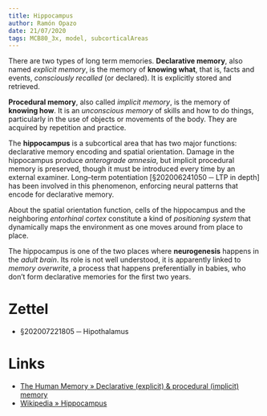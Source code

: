 ```yaml
---
title: Hippocampus
author: Ramón Opazo
date: 21/07/2020
tags: MCB80_3x, model, subcorticalAreas
---
```


There are two types of long term memories. **Declarative memory**, also named _explicit memory_, is the memory of **knowing what**, that is, facts and events, _consciously recalled_ (or declared). It is explicitly stored and retrieved.

**Procedural memory**, also called _implicit memory_, is the memory of **knowing how**. It is an _unconscious memory_ of skills and how to do things, particularly in the use of objects or movements of the body. They are acquired by repetition and practice.

The **hippocampus** is a subcortical area that has two major functions: declarative memory encoding and spatial orientation. Damage in the hippocampus produce _anterograde amnesia_, but implicit procedural memory is preserved, though it must be introduced every time by an external examiner. Long–term potentiation [§202006241050 ─ LTP in depth] has been involved in this phenomenon, enforcing neural patterns that encode for declarative memory.

About the spatial orientation function, cells of the hippocampus and the neighboring _entorhinal cortex_ constitute a kind of _positioning system_ that dynamically maps the environment as one moves around from place to place.

The hippocampus is one of the two places where **neurogenesis** happens in the _adult brain_. Its role is not well understood, it is apparently linked to _memory overwrite_, a process that happens preferentially in babies, who don’t form declarative memories for the first two years.

# Zettel

- §202007221805 ─ Hipothalamus

# Links

- [The Human Memory » Declarative (explicit) & procedural (implicit) memory](https://human-memory.net/explicit-implicit-memory/)
- [Wikipedia » Hippocampus](https://en.wikipedia.org/wiki/Hippocampus)
